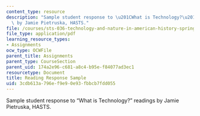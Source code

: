```yaml
---
content_type: resource
description: "Sample student response to \u201CWhat is Technology?\u201D readings\
  \ by Jamie Pietruska, HASTS."
file: /courses/sts-036-technology-and-nature-in-american-history-spring-2008/3cdb613a796ef9e90e93fbbcb7fdd055_response_sample.pdf
file_type: application/pdf
learning_resource_types:
- Assignments
ocw_type: OCWFile
parent_title: Assignments
parent_type: CourseSection
parent_uid: 174a2e96-c681-a8c4-b95e-f84077ad3ec1
resourcetype: Document
title: Reading Response Sample
uid: 3cdb613a-796e-f9e9-0e93-fbbcb7fdd055
---
```

Sample student response to “What is Technology?” readings by Jamie Pietruska, HASTS.

